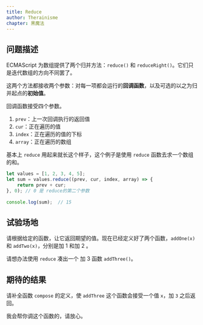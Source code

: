 ```yaml
---
title: Reduce
author: Therainisme
chapter: 黑魔法
---
```


## 问题描述

ECMAScript 为数组提供了两个归并方法：`reduce()` 和 `reduceRight()`。它们只是迭代数组的方向不同罢了。

这两个方法都接收两个参数：对每一项都会运行的**回调函数**，以及可选的以之为归并起点的**初始值**。

回调函数接受四个参数。

1. `prev`：上一次回调执行的返回值
2. `cur`：正在遍历的值
3. `index`：正在遍历的值的下标
4. `array`：正在遍历的数组

基本上 `reduce` 用起来就长这个样子，这个例子是使用 `reduce` 函数去求一个数组的和。

```js
let values = [1, 2, 3, 4, 5]; 
let sum = values.reduce((prev, cur, index, array) => {
    return prev + cur;
}, 0); // 0 是 reduce的第二个参数
 
console.log(sum);  // 15
```

## 试验场地

请根据给定的函数，让它返回期望的值。现在已经定义好了两个函数，`addOne(x)` 和 `addTwo(x)`，分别是加 1 和加 2 。

请想办法使用 `reduce` 凑出一个 加 3 函数 `addThree()`。

## 期待的结果

请补全函数 `compose` 的定义，使 `addThree` 这个函数会接受一个值 `x`，加 `3` 之后返回。

我会帮你调这个函数的，请放心。


<script template>
function addOne(x) {
    return x + 1;
}
function addTwo(x) {
    return x + 2;
}

function compose(...callback){
    //todo
}

const addThree = compose(addOne, addTwo);
</script>

<script test>
;(function (){
    let testFuncArray = [
        [2, 5],
        [5, 8],
        [10, 13]
    ];

    for (const [input, output] of testFuncArray) {
        if (addThree(input) !== output) return false;
    }
    return true;
})();
</script>

<script answer>
function addOne(x) {
    return x + 1;
}
function addTwo(x) {
    return x + 2;
}

function compose(...callbacks){
    return (x) => {
        return Array.of(...callbacks).reduce((pre, callback) => {
            return callback(pre);
        }, x);
    }
}

const addThree = compose(addOne, addTwo);
</script>